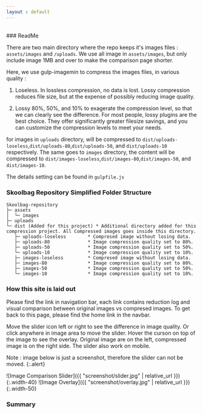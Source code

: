 ```yaml
---
layout : default
---
```

<br>
### ReadMe

There are two main directory where the repo keeps it's images files : `assets/images` and `/uploads`.
We use all image in `assets/images`, but only include image 1MB and over to make the comparison page shorter.

Here, we use gulp-imagemin to compress the images files, in various quality :

1. Loseless.  In lossless compression, no data is lost. Lossy compression reduces file size, but at the expense of possibly reducing image quality.

2. Lossy 80%, 50%, and 10% to exagerate the compression level, so that we can clearly see the difference.
For most people, lossy plugins are the best choice. They offer significantly greater filesize savings, and you can customize the compression levels to meet your needs.

for images in `uploads` directory, will be compressed to  `dist/uploads-loseless`,`dist/uploads-80`,`dist/uploads-50`, and `dist/uploads-10` respectively.
The same goes to `images` directory, the content will be compressed to  `dist/images-loseless`,`dist/images-80`,`dist/images-50`, and `dist/images-10`.

The details setting can be found in `gulpfile.js`


### Skoolbag Repository Simplified Folder Structure

```
Skoolbag-repository
├─ assets
│  └─ images
├─ uploads
└─ dist (Added for this project) * Additional directory added for this compression project. All Compressed images goes inside this directory.
   ├─ uploads-loseless        * Compresed image without losing data.
   ├─ uploads-80              * Image compression quality set to 80%.
   ├─ uploads-50              * Image compression quality set to 50%.
   └─ uploads-10              * Image compression quality set to 10%.
   ├─ images-loseless         * Compresed image without losing data.
   ├─ images-80               * Image compression quality set to 80%.
   ├─ images-50               * Image compression quality set to 50%.
   └─ images-10               * Image compression quality set to 10%.

```

### How this site is laid out
Please find the link in navigation bar, each link contains reduction log and visual comparison between original images vs compresed images.
To get back to this page, please find the home link in the navbar.

Move the slider icon left or right to see the difference in image quality. Or click anywhere in image area to move the slider.
Hover the curson on top of the image to see the overlay. Original image are on the left, compressed image is on the right side.
The slider also work on mobile.<br>

Note : image below is just a screenshot, therefore the slider can not be moved.
{:.alert}

![Image Comparison Slider]({{ "screenshot/slider.jpg" | relative_url }}){:.width-40}
![Image Overlay]({{ "screenshot/overlay.jpg" | relative_url }}){:.width-50}

### Summary

